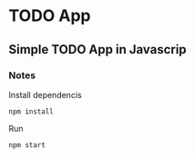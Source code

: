 # TODO App

## Simple TODO App in Javascrip 

### Notes
Install dependencis

```
npm install
```

Run

```
npm start
```

